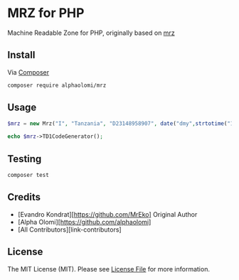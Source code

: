 # MRZ for PHP

Machine Readable Zone for PHP, originally based on [mrz](https://github.com/MrEko/mrz)

## Install

Via [Composer](https://getcomposer.org/)

``` bash
composer require alphaolomi/mrz
```

## Usage

``` php
$mrz = new Mrz("I", "Tanzania", "D23148958907", date("dmy",strtotime("1999-10-14")), "M", date("dmy",strtotime("2030-12-31")), "TZA", "OLOMI", "ALPHA");

echo $mrz->TD1CodeGenerator();
```

## Testing

``` bash
composer test
```

## Credits

- [Evandro Kondrat][https://github.com/MrEko] Original Author
- [Alpha Olomi][https://github.com/alphaolomi]
- [All Contributors][link-contributors]

## License

The MIT License (MIT). Please see [License File](LICENSE.md) for more information.
